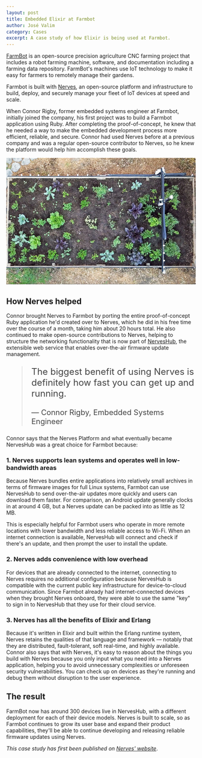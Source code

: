```yaml
---
layout: post
title: Embedded Elixir at Farmbot
author: José Valim
category: Cases
excerpt: A case study of how Elixir is being used at Farmbot.
---
```


[FarmBot](https://farm.bot/) is an open-source precision agriculture CNC farming project that includes a robot farming machine, software, and documentation including a farming data repository. FarmBot's machines use IoT technology to make it easy for farmers to remotely manage their gardens.

Farmbot is built with [Nerves](https://www.nerves-project.org/), an open-source platform and infrastructure to build, deploy, and securely manage your fleet of IoT devices at speed and scale.

When Connor Rigby, former embedded systems engineer at Farmbot, initially joined the company, his first project was to build a Farmbot application using Ruby. After completing the proof-of-concept, he knew that he needed a way to make the embedded development process more efficient, reliable, and secure. Connor had used Nerves before at a previous company and was a regular open-source contributor to Nerves, so he knew the platform would help him accomplish these goals.

![Farmbot](/images/cases/farmbot.jpg)

## How Nerves helped

Connor brought Nerves to Farmbot by porting the entire proof-of-concept Ruby application he'd created over to Nerves, which he did in his free time over the course of a month, taking him about 20 hours total. He also continued to make open-source contributions to Nerves, helping to structure the networking functionality that is now part of [NervesHub](https://www.nerves-hub.org/), the extensible web service that enables over-the-air firmware update management.

<blockquote style="font-size: 24px; color: #444">
<p>The biggest benefit of using Nerves is definitely how fast you can get up and running.</p>
<p style="font-size: 20px">— Connor Rigby, Embedded Systems Engineer</p>
</blockquote>

Connor says that the Nerves Platform and what eventually became NervesHub was a great choice for Farmbot because:

### 1. Nerves supports lean systems and operates well in low-bandwidth areas

Because Nerves bundles entire applications into relatively small archives in terms of firmware images for full Linux systems, Farmbot can use NervesHub to send over-the-air updates more quickly and users can download them faster. For comparison, an Android update generally clocks in at around 4 GB, but a Nerves update can be packed into as little as 12 MB. 

This is especially helpful for Farmbot users who operate in more remote locations with lower bandwidth and less reliable access to Wi-Fi. When an internet connection is available, NervesHub will connect and check if there's an update, and then prompt the user to install the update. 

### 2. Nerves adds convenience with low overhead

For devices that are already connected to the internet, connecting to Nerves requires no additional configuration because NervesHub is compatible with the current public key infrastructure for device-to-cloud communication. Since Farmbot already had internet-connected devices when they brought Nerves onboard, they were able to use the same "key" to sign in to NervesHub that they use for their cloud service. 

### 3. Nerves has all the benefits of Elixir and Erlang

Because it's written in Elixir and built within the Erlang runtime system, Nerves retains the qualities of that language and framework — notably that they are distributed, fault-tolerant, soft real-time, and highly available. Connor also says that with Nerves, it's easy to reason about the things you build with Nerves because you only input what you need into a Nerves application, helping you to avoid unnecessary complexities or unforeseen security vulnerabilities. You can check up on devices as they're running and debug them without disruption to the user experience.

## The result

FarmBot now has around 300 devices live in NervesHub, with a different deployment for each of their device models. Nerves is built to scale, so as Farmbot continues to grow its user base and expand their product capabilities, they'll be able to continue developing and releasing reliable firmware updates using Nerves.  

*This case study has first been published on [Nerves' website](https://www.nerves-project.org/customer-farmbot)*.
